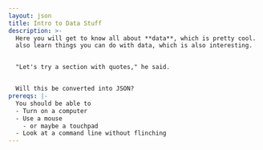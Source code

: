 ```yaml
---
layout: json
title: Intro to Data Stuff
description: >-
  Here you will get to know all about **data**, which is pretty cool.  You'll
  also learn things you can do with data, which is also interesting.


  "Let's try a section with quotes," he said.


  Will this be converted into JSON?
prereqs: |-
  You should be able to
  - Turn on a computer
  - Use a mouse
    - or maybe a touchpad
  - Look at a command line without flinching
---
```


